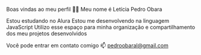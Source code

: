 Boas vindas ao meu perfil 💙💙
Meu nome é Letícia Pedro Obara 

Estou estudando no Alura
Estou me desenvolvendo na linguagem JavaScript
Utilizo esse espaço para minha organização e compartilhamento dos meu projetos desenvolvidos

Você pode entrar em contato comigo 📫
pedroobaral@gmail.com 
